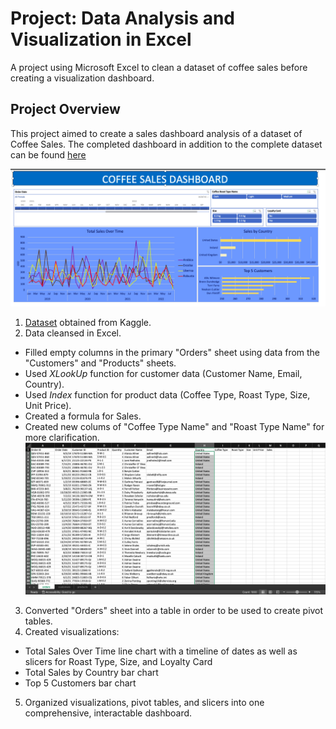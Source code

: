 # Project: Data Analysis and Visualization in Excel
A project using Microsoft Excel to clean a dataset of coffee sales before creating a visualization dashboard.

## Project Overview
This project aimed to create a sales dashboard analysis of a dataset of Coffee Sales. The completed dashboard in addition to the complete dataset can be found [here](https://github.com/pcm19b/Project-Excel/blob/9f65f92673fae5a19f3f7661888a103137d57634/Coffee%20Sales%20Dashboard.xlsx)

![Alt Text](https://github.com/pcm19b/Project-Excel/blob/9f65f92673fae5a19f3f7661888a103137d57634/Screen%20Shot%202023-08-13%20at%202.00.25%20PM.png)

1. [Dataset](https://github.com/pcm19b/Project-Excel/blob/adf83b772ce1c860bc1f8ed8f20d06151eb2b2bc/coffeeOrdersData.xlsx) obtained from Kaggle.
2. Data cleansed in Excel.
* Filled empty columns in the primary "Orders" sheet using data from the "Customers" and "Products" sheets.
* Used *XLookUp* function for customer data (Customer Name, Email, Country).
* Used *Index* function for product data (Coffee Type, Roast Type, Size, Unit Price).
* Created a formula for Sales.
* Created new colums of "Coffee Type Name" and "Roast Type Name" for more clarification.
  ![Alt Text](https://github.com/pcm19b/Project-Excel/blob/b7b946d094fad80ea37f7d705008807b538f7519/Screen%20Shot%202023-08-13%20at%2012.11.01%20PM.png)
3. Converted "Orders" sheet into a table in order to be used to create pivot tables.
4. Created visualizations:
* Total Sales Over Time line chart with a timeline of dates as well as slicers for Roast Type, Size, and Loyalty Card
* Total Sales by Country bar chart
* Top 5 Customers bar chart
5. Organized visualizations, pivot tables, and slicers into one comprehensive, interactable dashboard.
